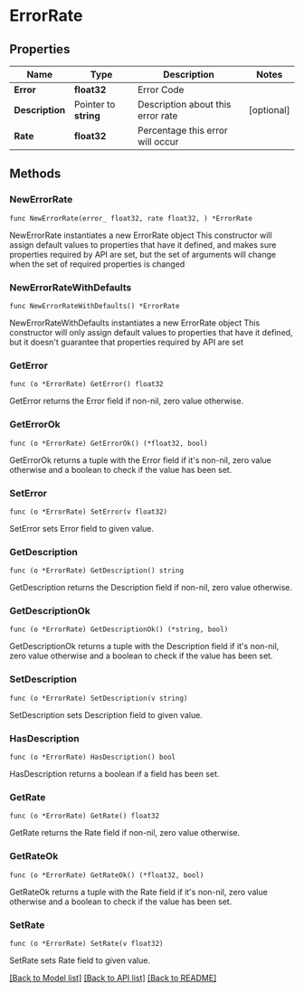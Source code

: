 # ErrorRate

## Properties

Name | Type | Description | Notes
------------ | ------------- | ------------- | -------------
**Error** | **float32** | Error Code | 
**Description** | Pointer to **string** | Description about this error rate | [optional] 
**Rate** | **float32** | Percentage this error will occur | 

## Methods

### NewErrorRate

`func NewErrorRate(error_ float32, rate float32, ) *ErrorRate`

NewErrorRate instantiates a new ErrorRate object
This constructor will assign default values to properties that have it defined,
and makes sure properties required by API are set, but the set of arguments
will change when the set of required properties is changed

### NewErrorRateWithDefaults

`func NewErrorRateWithDefaults() *ErrorRate`

NewErrorRateWithDefaults instantiates a new ErrorRate object
This constructor will only assign default values to properties that have it defined,
but it doesn't guarantee that properties required by API are set

### GetError

`func (o *ErrorRate) GetError() float32`

GetError returns the Error field if non-nil, zero value otherwise.

### GetErrorOk

`func (o *ErrorRate) GetErrorOk() (*float32, bool)`

GetErrorOk returns a tuple with the Error field if it's non-nil, zero value otherwise
and a boolean to check if the value has been set.

### SetError

`func (o *ErrorRate) SetError(v float32)`

SetError sets Error field to given value.


### GetDescription

`func (o *ErrorRate) GetDescription() string`

GetDescription returns the Description field if non-nil, zero value otherwise.

### GetDescriptionOk

`func (o *ErrorRate) GetDescriptionOk() (*string, bool)`

GetDescriptionOk returns a tuple with the Description field if it's non-nil, zero value otherwise
and a boolean to check if the value has been set.

### SetDescription

`func (o *ErrorRate) SetDescription(v string)`

SetDescription sets Description field to given value.

### HasDescription

`func (o *ErrorRate) HasDescription() bool`

HasDescription returns a boolean if a field has been set.

### GetRate

`func (o *ErrorRate) GetRate() float32`

GetRate returns the Rate field if non-nil, zero value otherwise.

### GetRateOk

`func (o *ErrorRate) GetRateOk() (*float32, bool)`

GetRateOk returns a tuple with the Rate field if it's non-nil, zero value otherwise
and a boolean to check if the value has been set.

### SetRate

`func (o *ErrorRate) SetRate(v float32)`

SetRate sets Rate field to given value.



[[Back to Model list]](../README.md#documentation-for-models) [[Back to API list]](../README.md#documentation-for-api-endpoints) [[Back to README]](../README.md)


